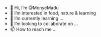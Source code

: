 - 👋 Hi, I’m @MonyeMadu
- 👀 I’m interested in food, nature & learning
- 🌱 I’m currently learning ...
- 💞️ I’m looking to collaborate on ...
- 📫 How to reach me ...

<!---
MonyeMadu/MonyeMadu is a ✨ special ✨ repository because its `README.md` (this file) appears on your GitHub profile.
You can click the Preview link to take a look at your changes.
--->
